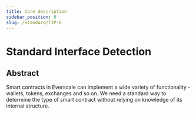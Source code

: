 ```yaml
---
title: Core description
sidebar_position: 0
slug: /standard/TIP-6
---
```


# Standard Interface Detection

## Abstract

Smart contracts in Everscale can implement a wide variety of functionality - wallets, tokens, exchanges and so on.
We need a standard way to determine the type of smart contract without relying on knowledge of its internal structure.

